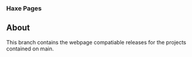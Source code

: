 ### Haxe Pages
## About
This branch contains the webpage compatiable releases for the projects contained on main.


